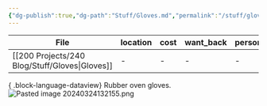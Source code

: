 ```yaml
---
{"dg-publish":true,"dg-path":"Stuff/Gloves.md","permalink":"/stuff/gloves/"}
---
```



| File                                              | location | cost | want_back | person_taking |
| ------------------------------------------------- | -------- | ---- | --------- | ------------- |
| [[200 Projects/240 Blog/Stuff/Gloves\|Gloves]] | \-       | \-   | \-        | \-            |

{ .block-language-dataview}
Rubber oven gloves. 
![Pasted image 20240324132155.png](/img/user/Attachments/Pasted%20image%2020240324132155.png)